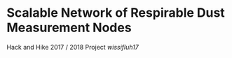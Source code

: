 # Scalable Network of Respirable Dust Measurement Nodes

Hack and Hike 2017 / 2018 Project _wissifluh17_

